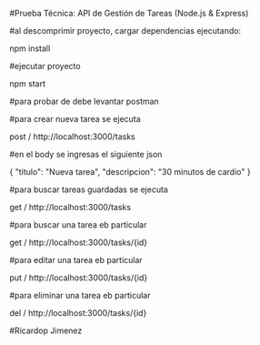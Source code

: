 #Prueba Técnica: API de Gestión de Tareas (Node.js & Express)

#al descomprimir proyecto, cargar dependencias ejecutando:

npm install

#ejecutar proyecto

npm start

#para probar de debe levantar postman

#para crear nueva tarea se ejecuta 

post / http://localhost:3000/tasks

#en el body se ingresas el siguiente json

{
    "titulo": "Nueva tarea",
    "descripcion": "30 minutos de cardio"
}

#para buscar tareas guardadas se ejecuta 

get / http://localhost:3000/tasks

#para buscar una tarea eb particular 

get / http://localhost:3000/tasks/{id}

#para editar una tarea eb particular 

put / http://localhost:3000/tasks/{id}


#para eliminar una tarea eb particular 

del / http://localhost:3000/tasks/{id}



#Ricardop Jimenez